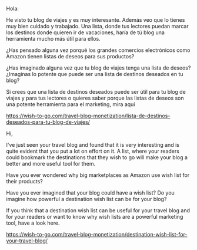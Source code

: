 Hola:

He visto tu blog de viajes y es muy interesante. Además veo que lo tienes muy 
bien cuidado y trabajado. Una lista, donde tus lectores puedan marcar los destinos donde quieren ir de vacaciones, haría de tú blog una herramienta mucho más útil para ellos.

¿Has pensado alguna vez porqué los grandes comercios electrónicos como Amazon tienen listas de deseos para sus productos?

¿Has imaginado alguna vez que tu blog de viajes tenga una lista de deseos? ¿Imaginas lo potente que puede ser una lista de destinos deseados en tu blog?

Si crees que una lista de destinos deseados puede ser útil para tu blog de viajes y para tus lectores o quieres saber porque las listas de deseos son una potente herramienta para el marketing, mira aquí 

https://wish-to-go.com/travel-blog-monetization/lista-de-destinos-deseados-para-tu-blog-de-viajes/







Hi,

I've just seen your travel blog and found that it is very interesting and is quite evident that you put a lot on effort on it. A list, where your readers could bookmark the destinations that they wish to go will make your blog a better and more useful tool for them.

Have you ever wondered why big marketplaces as Amazon use wish list for their products?

Have you ever imagined that your blog could have a wish list? Do you imagine how powerful a destination wish list can be for your blog?

If you think that a destination wish list can be useful for your travel blog and for your readers or want to know why wish lists are a powerful marketing tool, have a look here.

https://wish-to-go.com/travel-blog-monetization/destination-wish-list-for-your-travel-blog/